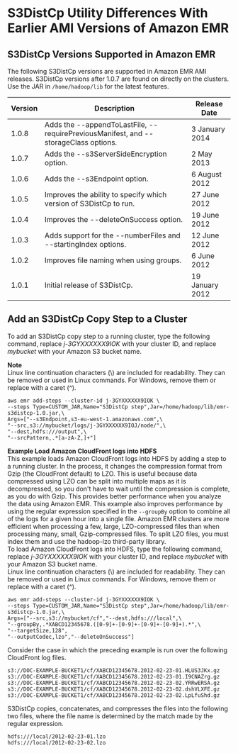 # S3DistCp Utility Differences With Earlier AMI Versions of Amazon EMR<a name="emr-3x-s3distcp"></a>

## S3DistCp Versions Supported in Amazon EMR<a name="emr-s3distcp-verisons"></a>

The following S3DistCp versions are supported in Amazon EMR AMI releases\. S3DistCp versions after 1\.0\.7 are found on directly on the clusters\. Use the JAR in `/home/hadoop/lib` for the latest features\.


| Version | Description | Release Date | 
| --- | --- | --- | 
| 1\.0\.8 | Adds the \-\-appendToLastFile, \-\-requirePreviousManifest, and \-\-storageClass options\. | 3 January 2014 | 
| 1\.0\.7 | Adds the \-\-s3ServerSideEncryption option\. | 2 May 2013 | 
| 1\.0\.6 | Adds the \-\-s3Endpoint option\. | 6 August 2012 | 
| 1\.0\.5 | Improves the ability to specify which version of S3DistCp to run\. | 27 June 2012 | 
| 1\.0\.4 | Improves the \-\-deleteOnSuccess option\. | 19 June 2012 | 
| 1\.0\.3 | Adds support for the \-\-numberFiles and \-\-startingIndex options\. | 12 June 2012 | 
| 1\.0\.2 | Improves file naming when using groups\. | 6 June 2012 | 
| 1\.0\.1 | Initial release of S3DistCp\. | 19 January 2012 | 

## Add an S3DistCp Copy Step to a Cluster<a name="emr-3x-s3distcp-add-step"></a>

To add an S3DistCp copy step to a running cluster, type the following command, replace *j\-3GYXXXXXX9IOK* with your cluster ID, and replace *mybucket* with your Amazon S3 bucket name\.

**Note**  
Linux line continuation characters \(\\\) are included for readability\. They can be removed or used in Linux commands\. For Windows, remove them or replace with a caret \(^\)\.

```
aws emr add-steps --cluster-id j-3GYXXXXXX9IOK \
--steps Type=CUSTOM_JAR,Name="S3DistCp step",Jar=/home/hadoop/lib/emr-s3distcp-1.0.jar,\
Args=["--s3Endpoint,s3-eu-west-1.amazonaws.com",\
"--src,s3://mybucket/logs/j-3GYXXXXXX9IOJ/node/",\
"--dest,hdfs:///output",\
"--srcPattern,.*[a-zA-Z,]+"]
```

**Example Load Amazon CloudFront logs into HDFS**  
This example loads Amazon CloudFront logs into HDFS by adding a step to a running cluster\. In the process, it changes the compression format from Gzip \(the CloudFront default\) to LZO\. This is useful because data compressed using LZO can be split into multiple maps as it is decompressed, so you don't have to wait until the compression is complete, as you do with Gzip\. This provides better performance when you analyze the data using Amazon EMR\. This example also improves performance by using the regular expression specified in the `--groupBy` option to combine all of the logs for a given hour into a single file\. Amazon EMR clusters are more efficient when processing a few, large, LZO\-compressed files than when processing many, small, Gzip\-compressed files\. To split LZO files, you must index them and use the hadoop\-lzo third\-party library\.   
To load Amazon CloudFront logs into HDFS, type the following command, replace *j\-3GYXXXXXX9IOK* with your cluster ID, and replace *mybucket* with your Amazon S3 bucket name\.   
Linux line continuation characters \(\\\) are included for readability\. They can be removed or used in Linux commands\. For Windows, remove them or replace with a caret \(^\)\.

```
aws emr add-steps --cluster-id j-3GYXXXXXX9IOK \
--steps Type=CUSTOM_JAR,Name="S3DistCp step",Jar=/home/hadoop/lib/emr-s3distcp-1.0.jar,\
Args=["--src,s3://mybucket/cf","--dest,hdfs:///local",\
"--groupBy,.*XABCD12345678.([0-9]+-[0-9]+-[0-9]+-[0-9]+).*",\
"--targetSize,128",
"--outputCodec,lzo","--deleteOnSuccess"]
```
Consider the case in which the preceding example is run over the following CloudFront log files\.   

```
s3://DOC-EXAMPLE-BUCKET1/cf/XABCD12345678.2012-02-23-01.HLUS3JKx.gz
s3://DOC-EXAMPLE-BUCKET1/cf/XABCD12345678.2012-02-23-01.I9CNAZrg.gz
s3://DOC-EXAMPLE-BUCKET1/cf/XABCD12345678.2012-02-23-02.YRRwERSA.gz
s3://DOC-EXAMPLE-BUCKET1/cf/XABCD12345678.2012-02-23-02.dshVLXFE.gz
s3://DOC-EXAMPLE-BUCKET1/cf/XABCD12345678.2012-02-23-02.LpLfuShd.gz
```
S3DistCp copies, concatenates, and compresses the files into the following two files, where the file name is determined by the match made by the regular expression\.   

```
hdfs:///local/2012-02-23-01.lzo
hdfs:///local/2012-02-23-02.lzo
```